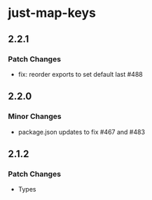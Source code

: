 # just-map-keys

## 2.2.1

### Patch Changes

- fix: reorder exports to set default last #488

## 2.2.0

### Minor Changes

- package.json updates to fix #467 and #483

## 2.1.2

### Patch Changes

- Types
